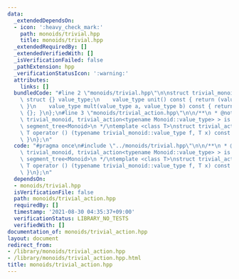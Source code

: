 ```yaml
---
data:
  _extendedDependsOn:
  - icon: ':heavy_check_mark:'
    path: monoids/trivial.hpp
    title: monoids/trivial.hpp
  _extendedRequiredBy: []
  _extendedVerifiedWith: []
  _isVerificationFailed: false
  _pathExtension: hpp
  _verificationStatusIcon: ':warning:'
  attributes:
    links: []
  bundledCode: "#line 2 \"monoids/trivial.hpp\"\n\nstruct trivial_monoid {\n    typedef\
    \ struct {} value_type;\n    value_type unit() const { return (value_type) {};\
    \ }\n    value_type mult(value_type a, value_type b) const { return (value_type)\
    \ {}; }\n};\n#line 3 \"monoids/trivial_action.hpp\"\n\n/**\n * @note lazy_propagation_segment_tree<Monoid,\
    \ trivial_monoid, trivial_action<typename Monoid::value_type> > is the same to\
    \ segment_tree<Monoid>\n */\ntemplate <class T>\nstruct trivial_action {\n   \
    \ T operator () (typename trivial_monoid::value_type f, T x) const { return x;\
    \ }\n};\n"
  code: "#pragma once\n#include \"../monoids/trivial.hpp\"\n\n/**\n * @note lazy_propagation_segment_tree<Monoid,\
    \ trivial_monoid, trivial_action<typename Monoid::value_type> > is the same to\
    \ segment_tree<Monoid>\n */\ntemplate <class T>\nstruct trivial_action {\n   \
    \ T operator () (typename trivial_monoid::value_type f, T x) const { return x;\
    \ }\n};\n"
  dependsOn:
  - monoids/trivial.hpp
  isVerificationFile: false
  path: monoids/trivial_action.hpp
  requiredBy: []
  timestamp: '2021-08-30 04:35:37+09:00'
  verificationStatus: LIBRARY_NO_TESTS
  verifiedWith: []
documentation_of: monoids/trivial_action.hpp
layout: document
redirect_from:
- /library/monoids/trivial_action.hpp
- /library/monoids/trivial_action.hpp.html
title: monoids/trivial_action.hpp
---
```

